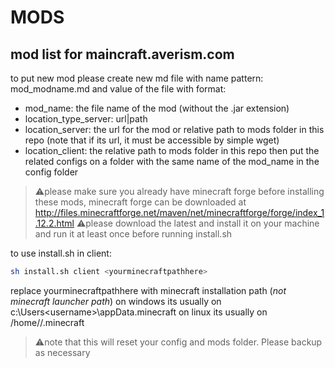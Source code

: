 # MODS
mod list for maincraft.averism.com
---
to put new mod please create new md file with name pattern: mod_modname.md
and value of the file with format:
- mod_name: the file name of the mod (without the .jar extension)
- location_type_server: url|path
- location_server: the url for the mod or relative path to mods folder in this repo (note that if its url, it must be accessible by simple wget)
- location_client: the relative path to mods folder in this repo
then put the related configs on a folder with the same name of the mod_name in the config folder

> :warning:please make sure you already have minecraft forge before installing these mods,
 minecraft forge can be downloaded at http://files.minecraftforge.net/maven/net/minecraftforge/forge/index_1.12.2.html
> :warning:please download the latest and install it on your machine and run it at least once before running install.sh

to use install.sh in client:
```sh
sh install.sh client <yourminecraftpathhere>
```
replace yourminecraftpathhere with minecraft installation path (*not minecraft launcher path*)
on windows its usually on c:\Users\<username>\appData\.minecraft
on linux its usually on /home/<username>/.minecraft

> :warning:note that this will reset your config and mods folder. Please backup as necessary
